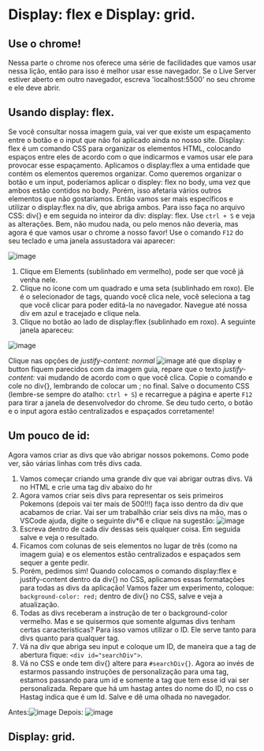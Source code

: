 # Display: flex e Display: grid.

## Use o chrome!
  Nessa parte o chrome nos oferece uma série de facilidades que vamos usar nessa lição, então para isso é melhor usar esse navegador. Se o Live Server estiver aberto em outro navegador, escreva 'localhost:5500' no seu chrome e ele deve abrir.
  
## Usando display: flex.
  
  Se você consultar nossa imagem guia, vai ver que existe um espaçamento entre o botão e o input que não foi aplicado ainda no nosso site. Display: flex é um comando CSS para organizar os elementos HTML, colocando espaços entre eles de acordo com o que indicarmos e vamos usar ele para provocar esse espaçamento.
  Aplicamos o display:flex a uma entidade que contém os elementos queremos organizar. Como queremos organizar o botão e um input, poderíamos aplicar o displey: flex no body, uma vez que ambos estão contidos no body. Porém, isso afetaria vários outros elementos que não gostaríamos. Então vamos ser mais específicos e utilizar o display:flex na div, que abriga ambos. Para isso faça no arquivo CSS: div{} e em seguida no inteiror da div: display: flex.
  Use `ctrl + S` e veja as alterações. Bem, não mudou nada, ou pelo menos não deveria, mas agora é que vamos usar o chrome a nosso favor! Use o comando `F12` do seu teclado e uma janela assustadora vai aparecer:

  ![image](https://user-images.githubusercontent.com/39773960/218122241-c575afe7-50fd-41ae-bcfd-365955a80b14.png)

  1) Clique em Elements (sublinhado em vermelho), pode ser que você já venha nele.
  2) Clique no ícone com um quadrado e uma seta (sublinhado em roxo). Ele é o selecionador de tags, quando você clica nele, você seleciona a tag que você clicar para poder editá-la no navegador. Navegue até nossa div em azul e tracejado e clique nela.
  3) Clique no botão ao lado de display:flex (sublinhado em roxo). A seguinte janela apareceu:
 
 ![image](https://user-images.githubusercontent.com/39773960/218122973-5ada4b9b-ecc2-4696-a197-574c0c80c23d.png)

  Clique nas opções de _justify-content: normal_ ![image](https://user-images.githubusercontent.com/39773960/218123687-c5a7f133-47ad-490e-84f1-b656f808ae31.png)
 até que display e button fiquem parecidos com da imagem guia, repare que o texto _justify-content:_ vai mudando de acordo com o que você clica. Copie o comando e cole no div{}, lembrando de colocar um ; no final.
  Salve o documento CSS (lembre-se sempre do atalho: `ctrl + S`) e recarregue a página e aperte `F12` para tirar a janela de desenvolvedor do chrome. Se deu tudo certo, o botão e o input agora estão centralizados e espaçados corretamente!
  
## Um pouco de id:

  Agora vamos criar as divs que vão abrigar nossos pokemons. Como pode ver, são várias linhas com três divs cada.
  
  1) Vamos começar criando uma grande div que vai abrigar outras divs. Vá no HTML e crie uma tag div abaixo do hr
  2) Agora vamos criar seis divs para representar os seis primeiros Pokemons (depois vai ter mais de 500!!!) faça isso dentro da div que acabamos de criar. Vai ser um trabalhão criar seis divs na mão, mas o VSCode ajuda, digite o seguinte div*6 e clique na sugestão: ![image](https://user-images.githubusercontent.com/39773960/218125722-3ceaac1b-8eb2-48b2-bc7f-21fc982afd88.png)
  3) Escreva dentro de cada div dessas seis qualquer coisa. Em seguida salve e veja o resultado.
  4) Ficamos com colunas de seis elementos no lugar de três (como na imagem guia) e os elementos estão centralizados e espaçados sem sequer a gente pedir.
  5) Porém, pedimos sim! Quando colocamos o comando display:flex e justify-content dentro da div{} no CSS, aplicamos essas formatações para todas as divs da aplicação! Vamos fazer um experimento, coloque: `background-color: red;` dentro de div{} no CSS, salve e veja a atualização.
  6) Todas as divs receberam a instrução de ter o background-color vermelho. Mas e se quisermos que somente algumas divs tenham certas características? Para isso vamos utilizar o ID. Ele serve tanto para divs quanto para qualquer tag.
  7) Vá na div que abriga seu input e coloque um ID, de maneira que a tag de abertura fique: `<div id="searchDiv">`.
  8) Vá no CSS e onde tem div{} altere para `#searchDiv{}`. Agora ao invés de estarmos passando instruções de personalização para uma tag, estamos passando para um id e somente a tag que tem esse id vai ser personalizada. Repare que há um hastag antes do nome do ID, no css o Hastag indica que é um Id. Salve e dê uma olhada no navegador.

Antes:![image](https://user-images.githubusercontent.com/39773960/218128611-e32f86db-1773-485d-98e8-13993b973191.png)
 Depois: ![image](https://user-images.githubusercontent.com/39773960/218128505-2f335964-e420-4cf7-90d5-dc28ba896b09.png)

## Display: grid.
